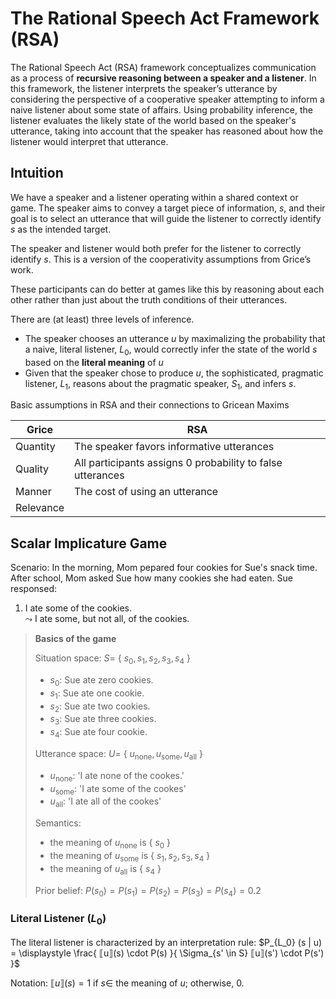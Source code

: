 # The Rational Speech Act Framework (RSA)

The Rational Speech Act (RSA) framework conceptualizes communication as a process of **recursive reasoning between a speaker and a listener**. In this framework, the listener interprets the speaker’s utterance by considering the perspective of a cooperative speaker attempting to inform a naive listener about some state of affairs. Using probability inference, the listener evaluates the likely state of the world based on the speaker's utterance, taking into account that the speaker has reasoned about how the listener would interpret that utterance. 

## Intuition

We have a speaker and a listener operating within a shared context or game. The speaker aims to convey a target piece of information, $s$, and their goal is to select an utterance that will guide the listener to correctly identify $s$ as the intended target.

The speaker and listener would both prefer for the listener to correctly identify $s$. This is a version of the cooperativity assumptions from Grice’s work.

These participants can do better at games like this by reasoning about each other rather than just about the truth conditions of their utterances. 

There are (at least) three levels of inference. 

- The speaker chooses an utterance $u$ by maximalizing the probability that a naive, literal listener, $L_0$, would correctly infer the state of the world $s$ based on the **literal meaning** of $u$
- Given that the speaker chose to produce $u$, the sophisticated, pragmatic listener, $L_1$, reasons about the pragmatic speaker, $S_1$, and infers $s$. 

Basic assumptions in RSA and their connections to Gricean Maxims

|  Grice  |  RSA   |
| ------- | -------|
| Quantity | The speaker favors informative utterances |
| Quality  | All participants assigns 0 probability to false utterances |
| Manner   | The cost of using an utterance |
| Relevance |   |

## Scalar Implicature Game 

Scenario: In the morning, Mom pepared four cookies for Sue's snack time. After school, Mom asked Sue how many cookies she had eaten. Sue responsed:
1. I ate some of the cookies. <br>
   $\leadsto$ I ate some, but not all, of the cookies. 

> **Basics of the game**
> 
> Situation space: $S =$ { $s_0, s_1, s_2, s_3, s_4$ }
> - $s_0$: Sue ate zero cookies.
> - $s_1$: Sue ate one cookie.
> - $s_2$: Sue ate two cookies.
> - $s_3$: Sue ate three cookies.
> - $s_4$: Sue ate four cookie.
>
> Utterance space: $U =$ { $u_{\text{none}}, u_{\text{some}}, u_{\text{all}}$ }
> - $u_{\text{none}}$: 'I ate none of the cookes.'
> - $u_{\text{some}}$: 'I ate some of the cookes'
> - $u_{\text{all}}$: 'I ate all of the cookes'
>
> Semantics:
> - the meaning of $u_{\text{none}}$ is { $s_0$ }
> - the meaning of $u_{\text{some}}$ is { $s_1, s_2, s_3, s_4$  }
> - the meaning of $u_{\text{all}}$ is { $s_4$ }
>
> Prior belief: $P(s_0) = P(s_1) = P(s_2) = P(s_3) = P(s_4) = 0.2$

### Literal Listener ($L_0$) 

The literal listener is characterized by an interpretation rule: $P_{L_0} (s | u) = \displaystyle \frac{ ⟦u⟧(s) \cdot P(s) }{ \Sigma_{s' \in S} ⟦u⟧(s') \cdot P(s')  }$

Notation: $⟦u⟧(s) = 1$ if $s \in$ the meaning of $u$; otherwise, 0. 


